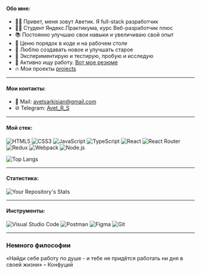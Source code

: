 #### Обо мне:

- 🧑‍💻 Привет, меня зовут Аветик. Я full-stack разработчик
- 👨‍🎓 Студент Яндекс.Практикума, курс Веб-разработчик плюс
- 📚 Постоянно улучшаю свои навыки и увеличиваю свой опыт
- 🌱 Ценю порядок в коде и на рабочем столе
- 🤔 Люблю создавать новое и улучшать старое
- 💬 Экспериментирую и тестирую, пробую и исследую
- 🔭 Активно ищу работу. [Вот мое резюме](https://spb.hh.ru/resume/703dd55aff0d3eff610039ed1f4c6948553351)
- 🔥 Мои проекты [projects](https://github.com/Avet90?tab=repositories)

---

#### Мои контакты:

- 📧 Mail: avetsarkisian@gmail.com
- 🌐 Telegram: [Avet_R_S](https://t.me/Avet_R_S)

---

#### Мой стек:

![HTML5](https://img.shields.io/badge/html5-%23E34F26.svg?style=for-the-badge&logo=html5&logoColor=white) ![CSS3](https://img.shields.io/badge/css3-%231572B6.svg?style=for-the-badge&logo=css3&logoColor=white) ![JavaScript](https://img.shields.io/badge/javascript-%23323330.svg?style=for-the-badge&logo=javascript&logoColor=%23F7DF1E) ![TypeScript](https://img.shields.io/badge/typescript-%23007ACC.svg?style=for-the-badge&logo=typescript&logoColor=white) ![React](https://img.shields.io/badge/react-%2320232a.svg?style=for-the-badge&logo=react&logoColor=%2361DAFB) ![React Router](https://img.shields.io/badge/React_Router-CA4245?style=for-the-badge&logo=react-router&logoColor=white) ![Redux](https://img.shields.io/badge/redux-%23593d88.svg?style=for-the-badge&logo=redux&logoColor=white) ![Webpack](https://img.shields.io/badge/webpack-%238DD6F9.svg?style=for-the-badge&logo=webpack&logoColor=black) ![Node.js](https://img.shields.io/badge/Node.js-43853D?style=for-the-badge&logo=node.js&logoColor=white)

![Top Langs](https://github-readme-stats.vercel.app/api/top-langs/?username=Avet90&layout=donut&langs_count=5&exclude_repo=ono-tebe-nado,zakrivayuschiy-teg-f)

---

#### Статистика:

![Your Repository's Stats](https://github-readme-stats.vercel.app/api?username=Avet90&show_icons=true)

---

#### Инструменты:

![Visual Studio Code](https://img.shields.io/badge/Visual%20Studio%20Code-0078d7.svg?style=for-the-badge&logo=visual-studio-code&logoColor=white) ![Postman](https://img.shields.io/badge/Postman-FF6C37?style=for-the-badge&logo=postman&logoColor=white) ![Figma](https://img.shields.io/badge/figma-%23F24E1E.svg?style=for-the-badge&logo=figma&logoColor=white) ![Git](https://img.shields.io/badge/git-%23F05033.svg?style=for-the-badge&logo=git&logoColor=white)

---

### Немного философии

«Найди себе работу по душе - и тебе не придётся работать ни дня в своей жизни»
– Конфуций

